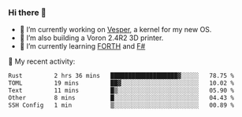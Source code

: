 ### Hi there 👋

<!--
**berkus/berkus** is a ✨ _special_ ✨ repository because its `README.md` (this file) appears on your GitHub profile.

Here are some ideas to get you started:

- 🔭 I’m currently working on ...
- 🌱 I’m currently learning ...
- 👯 I’m looking to collaborate on ...
- 🤔 I’m looking for help with ...
- 💬 Ask me about ...
- 📫 How to reach me: ...
- 😄 Pronouns: ...
- ⚡ Fun fact: ...
-->

- 🔭 I’m currently working on [Vesper](https://github.com/metta-systems/vesper), a kernel for my new OS.
- 🔭 I’m also building a Voron 2.4R2 3D printer.
- 🌱 I’m currently learning [FORTH](http://forth.com/starting-forth/) and [F#](https://fsharpforfunandprofit.com/)

💼 My recent activity:

<!--START_SECTION:waka-->

```txt
Rust         2 hrs 36 mins   ███████████████████▓░░░░░   78.75 %
TOML         19 mins         ██▓░░░░░░░░░░░░░░░░░░░░░░   10.02 %
Text         11 mins         █▒░░░░░░░░░░░░░░░░░░░░░░░   05.90 %
Other        8 mins          █░░░░░░░░░░░░░░░░░░░░░░░░   04.43 %
SSH Config   1 min           ▒░░░░░░░░░░░░░░░░░░░░░░░░   00.89 %
```

<!--END_SECTION:waka-->
